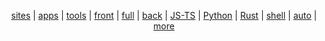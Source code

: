 <p style="text-align:center">
  <a href="https://github.com/barcek?tab=repositories&q=site&type=&language=&sort=">sites</a> |
  <a href="https://github.com/barcek?tab=repositories&q=app&type=&language=&sort=">apps</a> |
  <a href="https://github.com/barcek?tab=repositories&q=tool&type=&language=&sort=">tools</a> |
  <a href="https://github.com/barcek?tab=repositories&q=front&type=&language=&sort=">front</a> |
  <a href="https://github.com/barcek?tab=repositories">full</a> |
  <a href="https://github.com/barcek?tab=repositories&q=back&type=&language=&sort=">back</a> |
  <a href="https://github.com/barcek?tab=repositories&q=js&type=&language=&sort=">JS-TS</a> |
  <a href="https://github.com/barcek?tab=repositories&q=python&type=&language=&sort=">Python</a> |
  <a href="https://github.com/barcek?tab=repositories&q=rust&type=&language=&sort=">Rust</a> |
  <a href="https://github.com/barcek?tab=repositories&q=shell&type=&language=&sort=">shell</a> |
  <a href="https://github.com/barcek?tab=repositories&q=automation&type=&language=&sort=">auto</a> |
  <a href="https://barcek.github.io/augomate/index.html">more</a>
</p>
